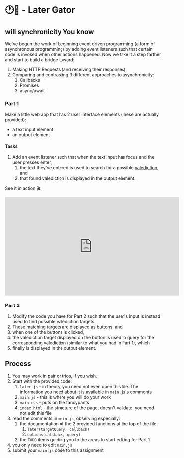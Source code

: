 # 🕐🐊 - Later Gator

## will synchronicity You know

We've begun the work of beginning event driven programming (a form of asynchronous programming) by adding event listeners such that certain code is invoked when other actions happened. Now we take it a step farther and start to build a bridge toward:

1. Making HTTP Requests (and receiving their responses)
1. Comparing and contrasting 3 different approaches to asynchronicity:
    1. Callbacks
    1. Promises
    1. async/await

### Part 1

Make a little web app that has 2 user interface elements (these are actually provided):

* a text input element
* an output element

#### Tasks
1. Add an event listener such that when the text input has focus and the user presses enter, 
    1. the text they've entered is used to search for a possible [valediction](https://en.wikipedia.org/wiki/Valediction), and 
    1. that found valediction is displayed in the output element.

See it in action 🎬:
<iframe width="560" height="315" src="https://www.youtube.com/embed/WH2TbnkirpQ?si=VHii07LXv0rzt-x9" title="YouTube video player" frameborder="0" allow="accelerometer; autoplay; clipboard-write; encrypted-media; gyroscope; picture-in-picture; web-share" referrerpolicy="strict-origin-when-cross-origin" allowfullscreen></iframe>

### Part 2

1. Modify the code you have for Part 2 such that the user's input is instead used to find possible valediction targets.
1. These matching targets are displayed as buttons, and 
1. when one of the buttons is clicked, 
1. the valediction target displayed on the button is used to query for the corresponding valediction (similar to what you had in Part 1), which
1. finally is displayed in the output element.

## Process

1. You may work in pair or trios, if you wish.
1. Start with the provided code:
    1. `later.js` - in theory, you need not even open this file. The information you need about it is available in `main.js`'s comments
    1. `main.js` - this is where you will do your work
    1. `main.css` - puts on the fancypants
    1. `index.html` - the structure of the page, doesn't validate. you need not edit this file
1. read the comments in `main.js`, observing especially:
    1. the documentation of the 2 provided functions at the top of the file: 
        1. `later(targetQuery, callback)`
        1. `options(callback, query)`
    1. the `TODO` items guiding you to the areas to start editing for Part 1
1. you only need to edit `main.js`
1. submit your `main.js` code to this assignment